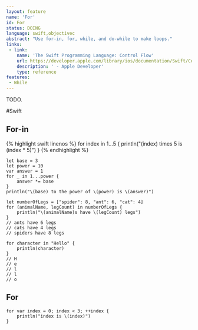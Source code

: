 ```yaml
---
layout: feature
name: 'For'
id: For
status: DOING
language: swift,objectivec
abstract: "Use for-in, for, while, and do-while to make loops."
links:
 - link:
    name: 'The Swift Programming Language: Control Flow'
    url: https://developer.apple.com/library/ios/documentation/Swift/Conceptual/Swift_Programming_Language/ControlFlow.html#//apple_ref/doc/uid/TP40014097-CH9-ID120
    description: ' - Apple Developer'
    type: reference
features:
 - While
---
```


TODO.

#Swift

## For-in

{% highlight swift linenos %}
for index in 1...5 {
    println("\(index) times 5 is \(index * 5)")
}
{% endhighlight %}

<pre><code>let base = 3
let power = 10
var answer = 1
for _ in 1...power {
    answer *= base
}
println("\(base) to the power of \(power) is \(answer)")
</code></pre>


<pre><code>let numberOfLegs = ["spider": 8, "ant": 6, "cat": 4]
for (animalName, legCount) in numberOfLegs {
    println("\(animalName)s have \(legCount) legs")
}
// ants have 6 legs
// cats have 4 legs
// spiders have 8 legs
</code></pre>

<pre><code>for character in "Hello" {
    println(character)
}
// H
// e
// l
// l
// o
</code></pre>

## For

<pre><code>for var index = 0; index < 3; ++index {
    println("index is \(index)")
}
</code></pre>
